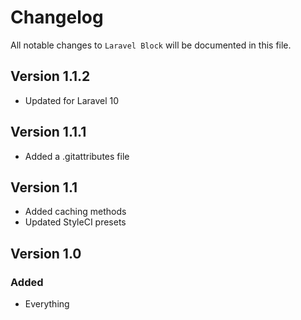 # Changelog

All notable changes to `Laravel Block` will be documented in this file.

## Version 1.1.2

-   Updated for Laravel 10

## Version 1.1.1

-   Added a .gitattributes file

## Version 1.1

-   Added caching methods
-   Updated StyleCI presets

## Version 1.0

### Added

-   Everything

